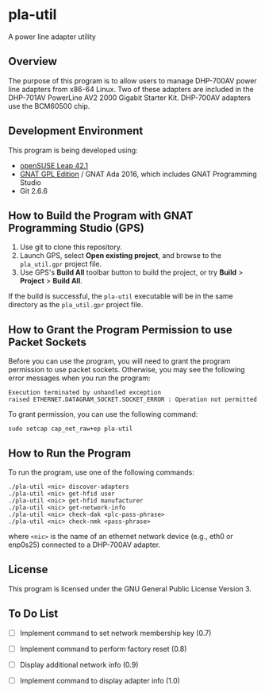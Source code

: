 # pla-util
A power line adapter utility

## Overview
The purpose of this program is to allow users to manage DHP-700AV power line adapters from x86-64 Linux.
Two of these adapters are included in the DHP-701AV PowerLine AV2 2000 Gigabit Starter Kit.
DHP-700AV adapters use the BCM60500 chip.

## Development Environment
This program is being developed using:

* [openSUSE Leap 42.1](https://www.opensuse.org/)
* [GNAT GPL Edition](http://libre.adacore.com/) / GNAT Ada 2016, which includes GNAT Programming Studio
* Git 2.6.6

## How to Build the Program with GNAT Programming Studio (GPS)
1. Use git to clone this repository.
2. Launch GPS, select **Open existing project**, and browse to the `pla_util.gpr` project file.
3. Use GPS's **Build All** toolbar button to build the project, or try **Build** > **Project** > **Build All**.

If the build is successful, the `pla-util` executable will be in the same directory as the `pla_util.gpr` project file.

## How to Grant the Program Permission to use Packet Sockets
Before you can use the program, you will need to grant the program
permission to use packet sockets. Otherwise, you may see the
following error messages when you run the program:

```
Execution terminated by unhandled exception
raised ETHERNET.DATAGRAM_SOCKET.SOCKET_ERROR : Operation not permitted
```

To grant permission, you can use the following command:

```
sudo setcap cap_net_raw+ep pla-util
```

## How to Run the Program
To run the program, use one of the following commands:

```
./pla-util <nic> discover-adapters
./pla-util <nic> get-hfid user
./pla-util <nic> get-hfid manufacturer
./pla-util <nic> get-network-info
./pla-util <nic> check-dak <plc-pass-phrase>
./pla-util <nic> check-nmk <pass-phrase>
```

where `<nic>` is the name of an ethernet network device (e.g., eth0 or enp0s25)
connected to a DHP-700AV adapter.

## License
This program is licensed under the GNU General Public License Version 3.

## To Do List
* [ ] Implement command to set network membership key (0.7)
* [ ] Implement command to perform factory reset (0.8)
* [ ] Display additional network info (0.9)
* [ ] Implement command to display adapter info (1.0)

